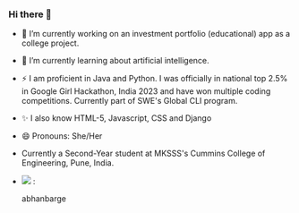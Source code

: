 ### Hi there 👋
<p>

</p>


- 🔭 I’m currently working on an investment portfolio (educational) app as a college project.
- 🌱 I’m currently learning about artificial intelligence.
- ⚡ I am proficient in Java and Python. I was officially in national top 2.5% in Google Girl Hackathon, India 2023 and have won multiple coding competitions. Currently part of SWE's Global CLI program.
- ✨ I also know HTML-5, Javascript, CSS and Django
- 😄 Pronouns: She/Her

- Currently a Second-Year student at MKSSS's Cummins College of Engineering, Pune, India.
- <img src = "https://img.shields.io/badge/Medium-12100E?style=for-the-badge&logo=medium&logoColor=white"> :
  
  abhanbarge
  
  
<!--
**AbhaBarge/AbhaBarge** is a ✨ _special_ ✨ repository because its `README.md` (this file) appears on your GitHub profile.

Here are some ideas to get you started:


-->
